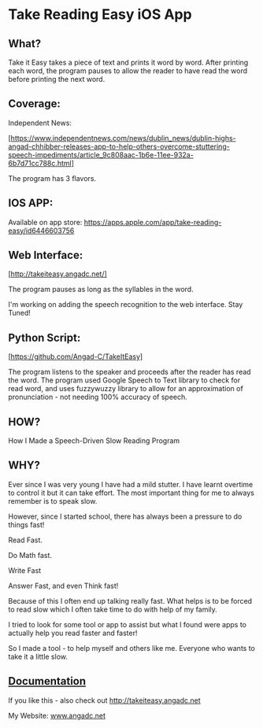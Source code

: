 # Take Reading Easy iOS App

<h2> What? </h2>

Take it Easy takes a piece of text and prints it word by word. After printing each word, the program pauses to allow the reader to have read the word before printing the next word.

<h2> Coverage: </h2>

Independent News:

[https://www.independentnews.com/news/dublin_news/dublin-highs-angad-chhibber-releases-app-to-help-others-overcome-stuttering-speech-impediments/article_9c808aac-1b6e-11ee-932a-6b7d71cc788c.html]

The program has 3 flavors.

<h2> IOS APP: </h2>

Available on app store: https://apps.apple.com/app/take-reading-easy/id6446603756

<h2> Web Interface: </h2>

[http://takeiteasy.angadc.net/]

The program pauses as long as the syllables in the word. 

I'm working on adding the speech recognition to the web interface. Stay Tuned!

<h2> Python Script: </h2>

[https://github.com/Angad-C/TakeItEasy]

The program listens to the speaker and proceeds after the reader has read the word. The program used Google Speech to Text library to check for read word, and uses fuzzywuzzy library to allow for an approximation of pronunciation - not needing 100% accuracy of speech.

<h2> HOW? </h2>

How I Made a Speech-Driven Slow Reading Program

<h2> WHY? </h2>

Ever since I was very young I have had a mild stutter. I have learnt overtime to control it but it can take effort. The most important thing for me to always remember is to speak slow.

However, since I started school, there has always been a pressure to do things fast!

Read Fast.

Do Math fast.

Write Fast

Answer Fast, and even Think fast! 

Because of this I often end up talking really fast. What helps is to be forced to read slow which I often take time to do with help of my family.

I tried to look for some tool or app to assist but what I found were apps to actually help you read faster and faster! 

So I made a tool - to help myself and others like me. Everyone who wants to take it a little slow.

<h2><a href="https://docs.google.com/document/d/1xNYhjecGVpCT4bP0q_9w_f8CUdxNqdYEYsF8Y4fUrO0/edit?usp=sharing" target="_blank"> Documentation</a></h2>

If you like this - also check out http://takeiteasy.angadc.net

My Website: www.angadc.net
